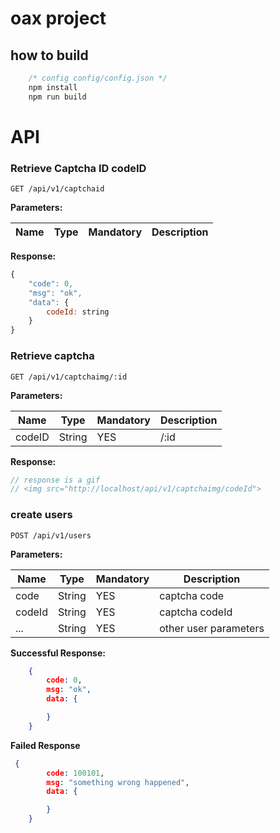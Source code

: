 # oax project

## how to build
```js
    /* config config/config.json */
    npm install
    npm run build
```

# API 
### Retrieve Captcha ID codeID
`GET /api/v1/captchaid`


**Parameters:**

| Name | Type | Mandatory | Description |
| ---- | ---- | --------- | ----------- |

**Response:**
```js
{
    "code": 0,
    "msg": "ok",
    "data": {
        codeId: string
    }
}
```


### Retrieve captcha
`GET /api/v1/captchaimg/:id`


**Parameters:**

| Name         | Type   | Mandatory | Description |
| ------------ | ------ | --------- | ----------- |
| codeID | String | YES       | /:id        |

**Response:**
```js
// response is a gif  
// <img src="http://localhost/api/v1/captchaimg/codeId">
```


### create users
`POST /api/v1/users`


**Parameters:**

| Name   | Type   | Mandatory | Description    |
| ------ | ------ | --------- | -------------- |
| code   | String | YES       | captcha code   |
| codeId | String | YES       | captcha codeId |
| ...    | String | YES       | other user parameters   |

**Successful Response:**
```json
    {
        code: 0,
        msg: "ok",
        data: {

        }
    }
```

**Failed Response**
```json
 {
        code: 100101,
        msg: "something wrong happened",
        data: {

        }
    }

```
